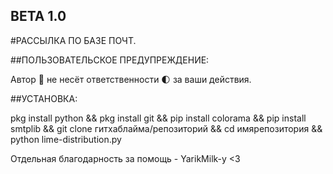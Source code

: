 ## BETA 1.0 ##

#РАССЫЛКА ПО БАЗЕ ПОЧТ.

##ПОЛЬЗОВАТЕЛЬСКОЕ ПРЕДУПРЕЖДЕНИЕ:

Автор 📕 не несёт ответственности 🌓 за ваши действия.

##УСТАНОВКА:

pkg install python && pkg install git && pip install colorama && pip install smtplib && git clone гитхаблайма/репозиторий && cd имярепозитория && python lime-distribution.py






Отдельная благодарность за помощь - YarikMilk-у <3
